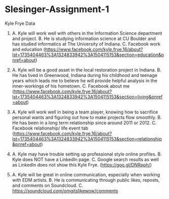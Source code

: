 # Slesinger-Assignment-1
Kyle Frye Data
1)  A. Kyle will work well with others in the Information Science department and project.
    B. He is studying information science at CU Boulder and has studied informatics at The University of Indiana.
    C. Facebook work and education (https://www.facebook.com/kyle.frye.16/about?lst=1735404463%3A1324833942%3A1504115153&section=education&pnref=about)

2)	A. Kyle will be a good asset in the local restoration project in Indiana.
    B. He has lived in Greenwood, Indiana during his childhood and teenage years which leads me to believe he will provide helpful analysis in the inner-workings of his hometown.
    C. Facebook about me
(https://www.facebook.com/kyle.frye.16/about?lst=1735404463%3A1324833942%3A1504115153&section=living&pnref=about)

3)	A. Kyle will work well in being a team player, knowing how to sacrifice personal wants and figuring out how to make projects flow smoothly.
    B. He has been in a long term relationship since around 2011 or 2012.
    C. Facebook relationship/ life event tab
(https://www.facebook.com/kyle.frye.16/about?lst=1735404463%3A1324833942%3A1504115153&section=relationship&pnref=about)

4)	A. Kyle may have trouble setting up professional style online profiles.
    B. Kyle does NOT have a LinkedIn page.
    C. Google search results as well as LinkedIn does not show this Kyle Frye. (https://goo.gl/DNRpph/) 

5)	A. Kyle will be great in online communication, especially when working with EDM artists.
    B. He is communicating through public likes, reposts, and comments on Soundcloud.
    C. https://soundcloud.com/omgitslikewow/comments  


